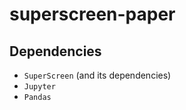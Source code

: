 # superscreen-paper

## Dependencies

- `SuperScreen` (and its dependencies)
- `Jupyter`
- `Pandas`
